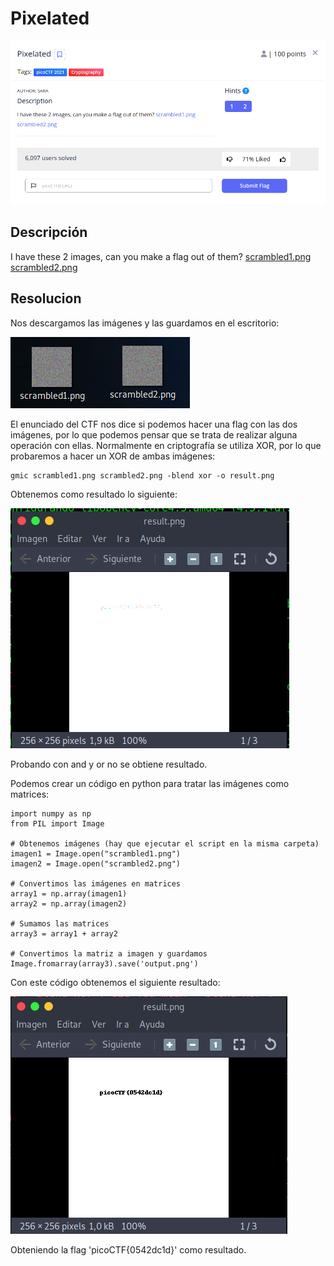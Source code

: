 # Pixelated
![Descripcion del CTF](img/description.png)

## Descripción
I have these 2 images, can you make a flag out of them? [scrambled1.png](https://mercury.picoctf.net/static/6e4afb967ef8c865f79f3a8cd7767cca/scrambled1.png) [scrambled2.png](https://mercury.picoctf.net/static/6e4afb967ef8c865f79f3a8cd7767cca/scrambled2.png)

## Resolucion
Nos descargamos las imágenes y las guardamos en el escritorio:

![Escritorio](img/desktop.png)

El enunciado del CTF nos dice si podemos hacer una flag con las dos imágenes, por lo que podemos pensar que se trata de realizar alguna operación con ellas. Normalmente en criptografía se utiliza XOR, por lo que probaremos a hacer un XOR de ambas imágenes:

```
gmic scrambled1.png scrambled2.png -blend xor -o result.png
```

Obtenemos como resultado lo siguiente:

![Imagen](img/output1.png)

Probando con and y or no se obtiene resultado.

Podemos crear un código en python para tratar las imágenes como matrices:

```
import numpy as np
from PIL import Image

# Obtenemos imágenes (hay que ejecutar el script en la misma carpeta)
imagen1 = Image.open("scrambled1.png")
imagen2 = Image.open("scrambled2.png")

# Convertimos las imágenes en matrices
array1 = np.array(imagen1)
array2 = np.array(imagen2)

# Sumamos las matrices
array3 = array1 + array2

# Convertimos la matriz a imagen y guardamos
Image.fromarray(array3).save('output.png')
```

Con este código obtenemos el siguiente resultado:

![Imagen](img/output2.png)

Obteniendo la flag 'picoCTF{0542dc1d}' como resultado.